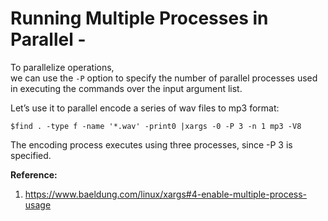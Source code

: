 # Running Multiple Processes in Parallel - 

To parallelize operations,  
we can use the `-P` option to specify the number of parallel processes used in executing the commands over the input argument list.  

Let’s use it to parallel encode a series of wav files to mp3 format:  

```shell
$find . -type f -name '*.wav' -print0 |xargs -0 -P 3 -n 1 mp3 -V8
```

The encoding process executes using three processes, since -P 3 is specified.

**Reference:**  
1. https://www.baeldung.com/linux/xargs#4-enable-multiple-process-usage

